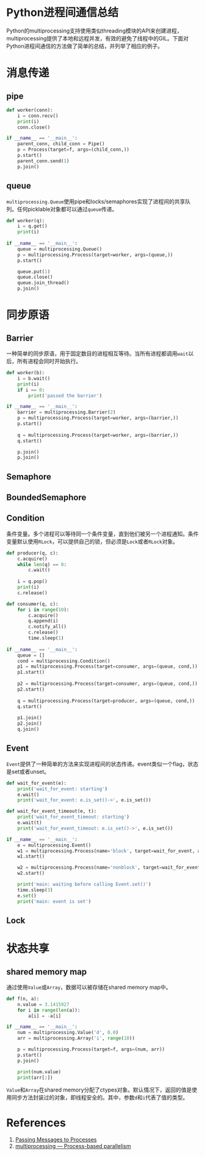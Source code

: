 # Python进程间通信总结

Python的multiprocessing支持使用类似threading模块的API来创建进程，multiprocessing提供了本地和远程并发，有效的避免了线程中的GIL。下面对Python进程间通信的方法做了简单的总结，并列举了相应的例子。

# 消息传递

## pipe

```python
def worker(conn):
    i = conn.recv()
    print(i)
    conn.close()

if __name__ == '__main__':
    parent_conn, child_conn = Pipe()
    p = Process(target=f, args=(child_conn,))
    p.start()
    parent_conn.send(1)
    p.join()
```

## queue

`multiprocessing.Queue`使用pipe和locks/semaphores实现了进程间的共享队列。任何picklable对象都可以通过`queue`传递。

```python
def worker(q):
    i = q.get()
    print(i)
    
if __name__ == '__main__':
    queue = multiprocessing.Queue()
    p = multiprocessing.Process(target=worker, args=(queue,))
    p.start()

    queue.put(1)
    queue.close()
    queue.join_thread()
    p.join()
```

# 同步原语

## Barrier

一种简单的同步原语，用于固定数目的进程相互等待。当所有进程都调用`wait`以后，所有进程会同时开始执行。

```python
def worker(b):
    i = b.wait()
    print(i)
    if i == 0:
        print('passed the barrier')

if __name__ == '__main__':
    barrier = multiprocessing.Barrier(2)
    p = multiprocessing.Process(target=worker, args=(barrier,))
    p.start()
    
    q = multiprocessing.Process(target=worker, args=(barrier,))
    q.start()

    p.join()
    p.join()
```

## Semaphore

## BoundedSemaphore

## Condition

条件变量。多个进程可以等待同一个条件变量，直到他们被另一个进程通知。条件变量默认使用`RLock`，可以提供自己的锁，但必须是`Lock`或者`RLock`对象。

```python
def producer(q, c):
    c.acquire()
    while len(q) == 0:
        c.wait()
        
    i = q.pop()
    print(i)
    c.release()

def consumer(q, c):
    for i in range(10):
        c.acquire()
        q.append(i)
        c.notify_all()
        c.release()
        time.sleep(1)
    
if __name__ == '__main__':
    queue = []
    cond = multiprocessing.Condition()
    p1 = multiprocessing.Process(target=consumer, args=(queue, cond,))
    p1.start()
    
    p2 = multiprocessing.Process(target=consumer, args=(queue, cond,))
    p2.start()
    
    q = multiprocessing.Process(target=producer, args=(queue, cond,))
    q.start()
    
    p1.join()
    p2.join()
    q.join()
```

## Event

`Event`提供了一种简单的方法来实现进程间的状态传递。event类似一个flag，状态是set或者unset。

```python
def wait_for_event(e):
    print('wait_for_event: starting')
    e.wait()
    print('wait_for_event: e.is_set()->', e.is_set())

def wait_for_event_timeout(e, t):
    print('wait_for_event_timeout: starting')
    e.wait(t)
    print('wait_for_event_timeout: e.is_set()->', e.is_set())

if __name__ == '__main__':
    e = multiprocessing.Event()
    w1 = multiprocessing.Process(name='block', target=wait_for_event, args=(e,))
    w1.start()

    w2 = multiprocessing.Process(name='nonblock', target=wait_for_event_timeout, args=(e, 2))
    w2.start()

    print('main: waiting before calling Event.set()')
    time.sleep(3)
    e.set()
    print('main: event is set')
```

## Lock

# 状态共享

## shared memory map

通过使用`Value`或`Array`，数据可以被存储在shared memory map中。

```python
def f(n, a):
    n.value = 3.1415927
    for i in range(len(a)):
        a[i] = -a[i]

if __name__ == '__main__':
    num = multiprocessing.Value('d', 0.0)
    arr = multiprocessing.Array('i', range(10))

    p = multiprocessing.Process(target=f, args=(num, arr))
    p.start()
    p.join()

    print(num.value)
    print(arr[:])
```

`Value`和`Array`在shared memory分配了ctypes对象。默认情况下，返回的值是使用同步方法封装过的对象，即线程安全的。其中，参数`d`和`i`代表了值的类型。

# References

1. [Passing Messages to Processes](https://pymotw.com/3/multiprocessing/communication.html)
2. [multiprocessing — Process-based parallelism](https://docs.python.org/3/library/multiprocessing.html)

